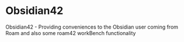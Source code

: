 # Obsidian42
Obsidian42 - Providing conveniences to the Obsidian user coming from Roam and  also some roam42 workBench functionality
